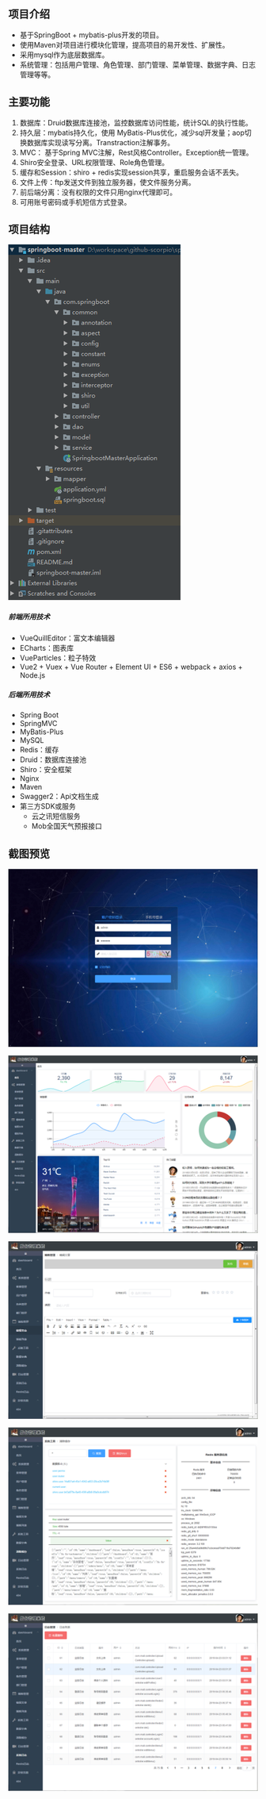 ## 项目介绍

* 基于SpringBoot + mybatis-plus开发的项目。
* 使用Maven对项目进行模块化管理，提高项目的易开发性、扩展性。
* 采用mysql作为底层数据库。
* 系统管理：包括用户管理、角色管理、部门管理、菜单管理、数据字典、日志管理等等。

## 主要功能

1. 数据库：Druid数据库连接池，监控数据库访问性能，统计SQL的执行性能。
2. 持久层：mybatis持久化，使用 MyBatis-Plus优化，减少sql开发量；aop切换数据库实现读写分离。Transtraction注解事务。
3. MVC： 基于Spring MVC注解，Rest风格Controller。Exception统一管理。
4. Shiro安全登录、URL权限管理、Role角色管理。
5. 缓存和Session：shiro + redis实现session共享，重启服务会话不丢失。
6. 文件上传：ftp发送文件到独立服务器，使文件服务分离。
7. 前后端分离：没有权限的文件只用nginx代理即可。
8. 可用账号密码或手机短信方式登录。

## 项目结构

![image](https://github.com/scrpio/images/blob/master/project.png)

##### 前端所用技术

* VueQuillEditor：富文本编辑器
* ECharts：图表库
* VueParticles：粒子特效
* Vue2 + Vuex + Vue Router + Element UI + ES6 + webpack + axios + Node.js

##### 后端所用技术

* Spring Boot
* SpringMVC
* MyBatis-Plus
* MySQL
* Redis：缓存
* Druid：数据库连接池
* Shiro：安全框架
* Nginx
* Maven
* Swagger2：Api文档生成
* 第三方SDK或服务
    - 云之讯短信服务
    - Mob全国天气预报接口
     

## 截图预览

![image](https://github.com/scrpio/images/blob/master/login.png)

![image](https://github.com/scrpio/images/blob/master/index.png)

![image](https://github.com/scrpio/images/blob/master/edit.png)

![image](https://github.com/scrpio/images/blob/master/redis.png)

![image](https://github.com/scrpio/images/blob/master/log.png)
